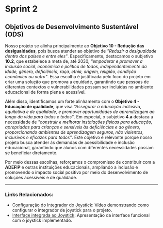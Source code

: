# Sprint 2

## Objetivos de Desenvolvimento Sustentável (ODS)

Nosso projeto se alinha principalmente ao **Objetivo 10 - Redução das desigualdades**, pois busca atender ao objetivo de *"Reduzir a desigualdade dentro dos países e entre eles"*. Especificamente, destacamos o subjetivo **10.2**, que estabelece a meta de, até 2030, *"empoderar e promover a inclusão social, econômica e política de todos, independentemente da idade, gênero, deficiência, raça, etnia, origem, religião, condição econômica ou outra"*. Essa escolha é justificada pelo foco do projeto em criar uma solução que promova a equidade, garantindo que pessoas de diferentes contextos e vulnerabilidades possam ser incluídas no ambiente educacional de forma plena e acessível.

Além disso, identificamos um forte alinhamento com o **Objetivo 4 - Educação de qualidade**, que visa *"Assegurar a educação inclusiva, equitativa e de qualidade, e promover oportunidades de aprendizagem ao longo da vida para todas e todos"*. Em especial, o subjetivo **4.a** destaca a necessidade de *"construir e melhorar instalações físicas para educação, apropriadas para crianças e sensíveis às deficiências e ao gênero, proporcionando ambientes de aprendizagem seguros, não violentos, inclusivos e eficazes para todos"*. Este objetivo é relevante porque nosso projeto busca atender às demandas de acessibilidade e inclusão educacional, garantindo que alunos com diferentes necessidades possam se beneficiar diretamente. 

Por meio dessas escolhas, reforçamos o compromisso de contribuir com a **ADEFIP** e outras instituições educacionais, ampliando a inclusão e promovendo o impacto social positivo por meio do desenvolvimento de soluções acessíveis e de qualidade.

---

### **Links Relacionados:**

- [Configuração do Integrador do Joystick](https://youtu.be/WO02_UL_YUU): Vídeo demonstrando como configurar o integrador de joystick para o projeto.  
- [Interface integrada ao Joystick](https://youtu.be/e-sNDcejYJo?feature=shared): Apresentação da interface funcional com o joystick implementado.
